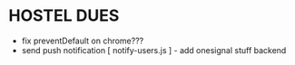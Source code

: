 # HOSTEL DUES
- fix preventDefault on chrome???
- send push notification [ notify-users.js ] - add onesignal stuff backend
